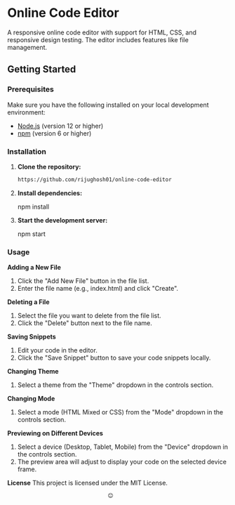 # Online Code Editor

A responsive online code editor with support for HTML, CSS, and responsive design testing. The editor includes features like file management.


## Getting Started

### Prerequisites

Make sure you have the following installed on your local development environment:

- [Node.js](https://nodejs.org/) (version 12 or higher)
- [npm](https://www.npmjs.com/) (version 6 or higher)

### Installation

1. **Clone the repository:**
   ```sh
   https://github.com/rijughosh01/online-code-editor
   ```
2. **Install dependencies:**

   npm install

3. **Start the development server:**

   npm start


### Usage

**Adding a New File**

1. Click the "Add New File" button in the file list.
2. Enter the file name (e.g., index.html) and click "Create".

**Deleting a File**

1. Select the file you want to delete from the file list.
2. Click the "Delete" button next to the file name.

**Saving Snippets**

1. Edit your code in the editor.
2. Click the "Save Snippet" button to save your code snippets locally.

**Changing Theme**

1. Select a theme from the "Theme" dropdown in the controls section.

**Changing Mode**

1. Select a mode (HTML Mixed or CSS) from the "Mode" dropdown in the controls section.

**Previewing on Different Devices**

1. Select a device (Desktop, Tablet, Mobile) from the "Device" dropdown in the controls section.
2. The preview area will adjust to display your code on the selected device frame.

**License**
This project is licensed under the MIT License.

                                    😊
